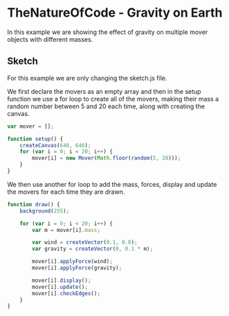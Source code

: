 # TheNatureOfCode - Gravity on Earth

In this example we are showing the effect of gravity on multiple mover objects with different masses.

## Sketch

For this example we are only changing the sketch.js file.

We first declare the movers as an empty array and then in the setup function we use a for loop to create all of the movers, making their mass a random number between 5 and 20 each time, along with creating the canvas. 

```js
var mover = [];

function setup() {
    createCanvas(640, 640);
    for (var i = 0; i < 20; i++) {
        mover[i] = new Mover(Math.floor(random(5, 20)));
    }
}

```

We then use another for loop to add the mass, forces, display and update the movers for each time they are drawn.

```js
function draw() {
    background(255);

    for (var i = 0; i < 20; i++) {
        var m = mover[i].mass;

        var wind = createVector(0.1, 0.0);
        var gravity = createVector(0, 0.1 * m);

        mover[i].applyForce(wind);
        mover[i].applyForce(gravity);

        mover[i].display();
        mover[i].update();
        mover[i].checkEdges();
    }
}

```
